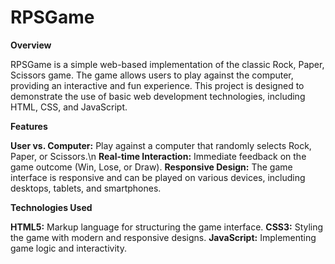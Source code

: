 # RPSGame

****Overview****

RPSGame is a simple web-based implementation of the classic Rock, Paper, Scissors game. The game allows users to play against the computer, providing an interactive and fun experience. This project is designed to demonstrate the use of basic web development technologies, including HTML, CSS, and JavaScript.

****Features****

**User vs. Computer:** Play against a computer that randomly selects Rock, Paper, or Scissors.\n
**Real-time Interaction:** Immediate feedback on the game outcome (Win, Lose, or Draw).
**Responsive Design:** The game interface is responsive and can be played on various devices, including desktops, tablets, and smartphones.

****Technologies Used****

**HTML5:** Markup language for structuring the game interface.
**CSS3:** Styling the game with modern and responsive designs.
**JavaScript:** Implementing game logic and interactivity.
